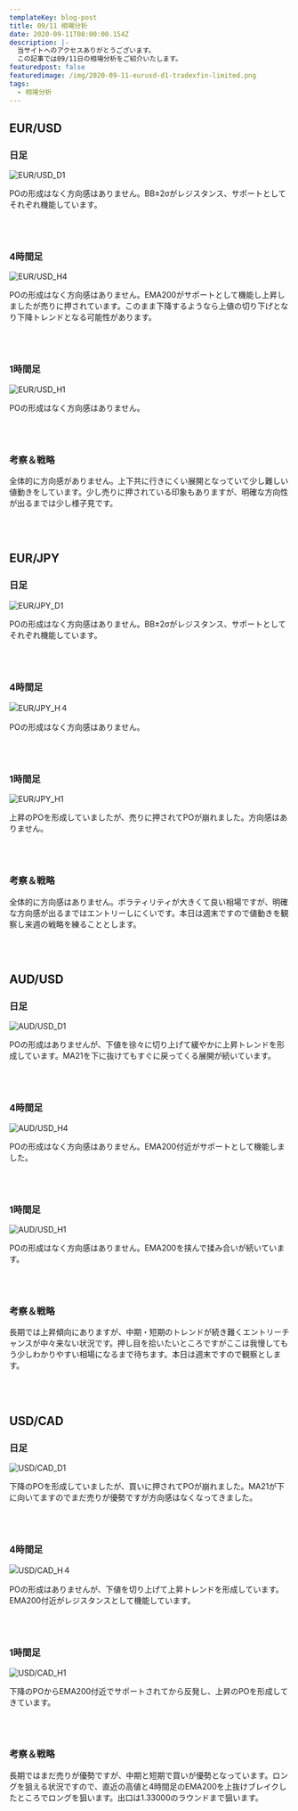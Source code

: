 ```yaml
---
templateKey: blog-post
title: 09/11 相場分析
date: 2020-09-11T08:00:00.154Z
description: |-
  当サイトへのアクセスありがとうございます。
  この記事では09/11日の相場分析をご紹介いたします。
featuredpost: false
featuredimage: /img/2020-09-11-eurusd-d1-tradexfin-limited.png
tags:
  - 相場分析
---
```

## EUR/USD

### 日足

![EUR/USD_D1](/img/2020-09-11-eurusd-d1-tradexfin-limited.png)

POの形成はなく方向感はありません。BB±2σがレジスタンス、サポートとしてそれぞれ機能しています。

<br>
<br>

### 4時間足

![EUR/USD_H4](/img/2020-09-11-eurusd-h4-tradexfin-limited.png)

POの形成はなく方向感はありません。EMA200がサポートとして機能し上昇しましたが売りに押されています。このまま下降するようなら上値の切り下げとなり下降トレンドとなる可能性があります。

<br>
<br>

### 1時間足

![EUR/USD_H1](/img/2020-09-11-eurusd-h1-tradexfin-limited.png)

POの形成はなく方向感はありません。

<br>
<br>

### 考察＆戦略

全体的に方向感がありません。上下共に行きにくい展開となっていて少し難しい値動きをしています。少し売りに押されている印象もありますが、明確な方向性が出るまでは少し様子見です。

<br>
<br>


## EUR/JPY

### 日足

![EUR/JPY_D1](/img/2020-09-11-eurjpy-d1-tradexfin-limited.png)

POの形成はなく方向感はありません。BB±2σがレジスタンス、サポートとしてそれぞれ機能しています。

<br>
<br>


### 4時間足

![EUR/JPY_H４](/img/2020-09-11-eurjpy-h4-tradexfin-limited.png)

POの形成はなく方向感はありません。

<br>
<br>


### 1時間足

![EUR/JPY_H1](/img/2020-09-11-eurjpy-h1-tradexfin-limited.png)

上昇のPOを形成していましたが、売りに押されてPOが崩れました。方向感はありません。

<br>
<br>


### 考察＆戦略

全体的に方向感はありません。ボラティリティが大きくて良い相場ですが、明確な方向感が出るまではエントリーしにくいです。本日は週末ですので値動きを観察し来週の戦略を練ることとします。

<br>
<br>


## AUD/USD

### 日足

![AUD/USD_D1](/img/2020-09-11-audusd-d1-tradexfin-limited.png)

POの形成はありませんが、下値を徐々に切り上げて緩やかに上昇トレンドを形成しています。MA21を下に抜けてもすぐに戻ってくる展開が続いています。

<br>
<br>


### 4時間足

![AUD/USD_H4](/img/2020-09-11-audusd-h4-tradexfin-limited.png)

POの形成はなく方向感はありません。EMA200付近がサポートとして機能しました。

<br>
<br>


### 1時間足

![AUD/USD_H1](/img/2020-09-11-audusd-h1-tradexfin-limited.png)

POの形成はなく方向感はありません。EMA200を挟んで揉み合いが続いています。

<br>
<br>


### 考察＆戦略

長期では上昇傾向にありますが、中期・短期のトレンドが続き難くエントリーチャンスが中々来ない状況です。押し目を拾いたいところですがここは我慢してもう少しわかりやすい相場になるまで待ちます。本日は週末ですので観察とします。

<br>
<br>


## USD/CAD

### 日足

![USD/CAD_D1](/img/2020-09-11-usdcad-d1-tradexfin-limited.png)

下降のPOを形成していましたが、買いに押されてPOが崩れました。MA21が下に向いてますのでまだ売りが優勢ですが方向感はなくなってきました。

<br>
<br>


### 4時間足

![USD/CAD_H４](/img/2020-09-11-usdcad-h4-tradexfin-limited.png)

POの形成はありませんが、下値を切り上げて上昇トレンドを形成しています。EMA200付近がレジスタンスとして機能しています。

<br>
<br>


### 1時間足

![USD/CAD_H1](/img/2020-09-11-usdcad-h1-tradexfin-limited.png)

下降のPOからEMA200付近でサポートされてから反発し、上昇のPOを形成してきています。

<br>
<br>


### 考察＆戦略

長期ではまだ売りが優勢ですが、中期と短期で買いが優勢となっています。ロングを狙える状況ですので、直近の高値と4時間足のEMA200を上抜けブレイクしたところでロングを狙います。出口は1.33000のラウンドまで狙います。
